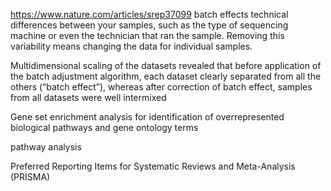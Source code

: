 https://www.nature.com/articles/srep37099
batch effects
technical differences between your samples, such as the type of sequencing machine or even the technician that ran the sample. Removing this variability means changing the data for individual samples.

Multidimensional scaling of the datasets revealed that before application of the batch adjustment algorithm, each dataset clearly separated from all the others (“batch effect”), whereas after correction of batch effect, samples from all datasets were well intermixed

Gene set enrichment analysis for identification of overrepresented biological pathways and gene ontology terms

pathway analysis

Preferred Reporting Items for Systematic Reviews and Meta-Analysis (PRISMA)
